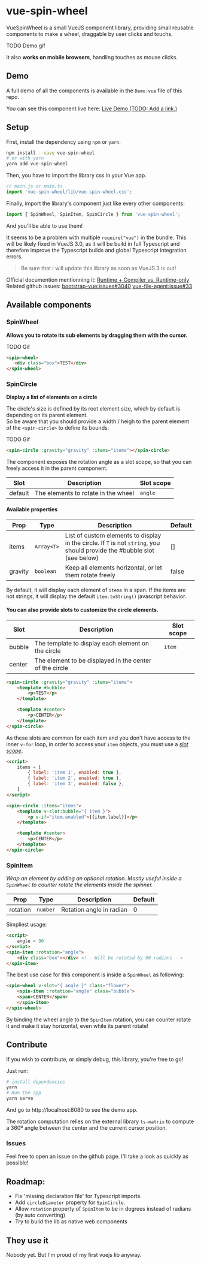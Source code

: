 # vue-spin-wheel

VueSpinWheel is a small VueJS component library, providing small reusable components to make a wheel, draggable by user clicks and touchs.

TODO Demo gif

It also **works on mobile browsers**, handling touches as mouse clicks.

## Demo

A full demo of all the components is available in the `Demo.vue` file of this repo.

You can see this component live here: [Live Demo (TODO: Add a link.)]()

## Setup

First, install the dependency using `npm` or `yarn`.
```bash
npm install --save vue-spin-wheel
# or with yarn
yarn add vue-spin-wheel
```

Then, you have to import the library css in your Vue app.

```javascript
// main.js or main.ts
import 'vue-spin-wheel/lib/vue-spin-wheel.css';
```

Finally, import the library's component just like every other components:

```javascript
import { SpinWheel, SpinItem, SpinCircle } from 'vue-spin-wheel';
```

And you'll be able to use them!

It seems to be a problem with multiple `require("vue")` in the bundle.
This will be likely fixed in VueJS 3.0, as it will be build in full Typescript and therefore improve the Typescript builds and global Typescript integration errors.

> Be sure that I will update this library as soon as VueJS 3 is out!

Official documention mentionning it: [Runtime + Compiler vs. Runtime-only](https://vuejs.org/v2/guide/installation.html#Runtime-Compiler-vs-Runtime-only)
Related github issues: [bootstrap-vue:issues#3040](https://github.com/bootstrap-vue/bootstrap-vue/issues/3040#issuecomment-484583285) [vue-file-agent:issue#33](https://github.com/safrazik/vue-file-agent/issues/33#issuecomment-574533170)

## Available components

### SpinWheel

**Allows you to rotate its sub elements by dragging them with the cursor.**

TODO Gif

```html
<spin-wheel>
   <div class="box">TEST</div>
</spin-wheel>
```

### SpinCircle

**Display a list of elements on a circle**

The circle's size is defined by its root element size, which by default is depending on its parent element.  
So be aware that you should provide a width / heigh to the parent element of the `<spin-circle>` to define its bounds.

TODO Gif

```html
<spin-circle :gravity="gravity" :items="items"></spin-circle>
```

The component exposes the rotation angle as a slot scope, so that you can freely access it in the parent component.

|Slot|Description|Slot scope|
|----|-----------|----------|
|default|The elements to rotate in the wheel|`angle`|

#### Available properties

|Prop|Type|Description|Default|
|----|----|-----------|-------|
|items|`Array<T>`|List of custom elements to display in the circle. If `T` is not `string`, you should provide the #bubble slot (see below)|[]|
|gravity|`boolean`|Keep all elements horizontal, or let them rotate freely|false|

By default, it will display each element of `items` in a span. If the items are not strings, it will display the default `item.toString()` javascript behavior.

#### You can also provide slots to customize the circle elements.

|Slot|Description|Slot scope|
|----|-----------|----------|
|bubble|The template to display each element on the circle|`item`|
|center|The element to be displayed in the center of the circle||

```html
<spin-circle :gravity="gravity" :items="items">
    <template #bubble>
        <p>TEST</p>
    </template>

    <template #center>
        <p>CENTER</p>
    </template>
</spin-circle>
```

As these slots are common for each item and you don't have access to the inner `v-for` loop, in order to access your `item` objects, you must use a *[slot scope](https://vuejs.org/v2/guide/components-slots.html#Scoped-Slots)*.

```html
<script>
    items = [
        { label: 'item 1', enabled: true },
        { label: 'item 2', enabled: true },
        { label: 'item 3', enabled: false },
    ]
</script>

<spin-circle :items="items">
    <template v-slot:bubble="{ item }">
        <p v-if="item.enabled">{{item.label}}</p>
    </template>

    <template #center>
        <p>CENTER</p>
    </template>
</spin-circle>
```

### SpinItem

*Wrap an element by adding an optional rotation. Mostly useful inside a `SpinWheel` to counter rotate the elements inside the spinner.*

|Prop|Type|Description|Default|
|----|----|-----------|-------|
|rotation|`number`|Rotation angle in radian|0|

Simpliest usage:

```html
<script>
    angle = 90
</script>
<spin-item :rotation="angle">
    <div class="box"></div> <!-- Will be rotated by 90 radians -->
</spin-item>
```

The best use case for this component is inside a `SpinWheel` as following:

```html
<spin-wheel v-slot="{ angle }" class="flower">
    <spin-item :rotation="angle" class="bubble">
    <span>CENTER</span>
    </spin-item>
</spin-wheel>
```

By binding the wheel angle to the `SpinItem` rotation, you can counter rotate it and make it stay horizontal, even while its parent rotate!

## Contribute

If you wish to contribute, or simply debug, this library, you're free to go!

Just run:

```bash
# install dependencies
yarn
# Run the app
yarn serve
```

And go to http://localhost:8080 to see the demo app.

The rotation computation relies on the external library `ts-matrix` to compute a 360º angle between the center and the current cursor position.

### Issues

Feel free to open an issue on the github page. I'll take a look as quickly as possible!

## Roadmap:

- Fix 'missing declaration file' for Typescript imports.
- Add `circleDiameter` property for `SpinCircle`.
- Allow `rotation` property of `SpinItem` to be in degrees instead of radians (by auto converting)
- Try to build the lib as native web components

## They use it

Nobody yet. But I'm proud of my first vuejs lib anyway.